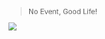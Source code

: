 > No Event, Good Life!

[![](https://dcbadge.vercel.app/api/shield/342555783155941378?style=flat&compact=true)](https://discordapp.com/users/342555783155941378)
